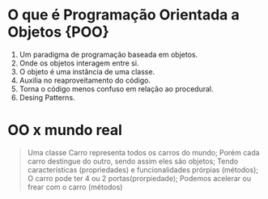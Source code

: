 # O que é Programação Orientada a Objetos {POO}
1. Um paradigma de programação baseada em objetos.
2. Onde os objetos interagem entre si.
3. O objeto é uma instância de uma classe.
4. Auxilia no reaproveitamento do código.
5. Torna o código menos confuso em relação ao procedural.
6. Desing Patterns.

# OO x mundo real
> Uma classe Carro representa todos os carros do mundo;
> Porém cada carro destingue do outro, sendo assim eles são objetos;
> Tendo características (propriedades) e funcionalidades prórpias (métodos);
> O carro pode ter 4 ou 2 portas(prorpiedade);
> Podemos acelerar ou frear com o carro (métodos)

